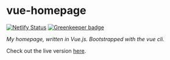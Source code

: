 # vue-homepage

[![Netlify Status](https://api.netlify.com/api/v1/badges/02130215-d448-4fc9-8891-951ae3998614/deploy-status)](https://app.netlify.com/sites/ztoben-vue-homepage/deploys)
[![Greenkeeper badge](https://badges.greenkeeper.io/ztoben/vue-homepage.svg)](https://greenkeeper.io/)

_My homepage, written in Vue.js. Bootstrapped with the vue cli._

Check out the live version [here](https://toben.dev/).
